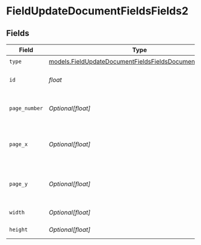 # FieldUpdateDocumentFieldsFields2


## Fields

| Field                                                                                                                        | Type                                                                                                                         | Required                                                                                                                     | Description                                                                                                                  |
| ---------------------------------------------------------------------------------------------------------------------------- | ---------------------------------------------------------------------------------------------------------------------------- | ---------------------------------------------------------------------------------------------------------------------------- | ---------------------------------------------------------------------------------------------------------------------------- |
| `type`                                                                                                                       | [models.FieldUpdateDocumentFieldsFieldsDocumentsFieldsType](../models/fieldupdatedocumentfieldsfieldsdocumentsfieldstype.md) | :heavy_check_mark:                                                                                                           | N/A                                                                                                                          |
| `id`                                                                                                                         | *float*                                                                                                                      | :heavy_check_mark:                                                                                                           | The ID of the field to update.                                                                                               |
| `page_number`                                                                                                                | *Optional[float]*                                                                                                            | :heavy_minus_sign:                                                                                                           | The page number the field will be on.                                                                                        |
| `page_x`                                                                                                                     | *Optional[float]*                                                                                                            | :heavy_minus_sign:                                                                                                           | The X coordinate of where the field will be placed.                                                                          |
| `page_y`                                                                                                                     | *Optional[float]*                                                                                                            | :heavy_minus_sign:                                                                                                           | The Y coordinate of where the field will be placed.                                                                          |
| `width`                                                                                                                      | *Optional[float]*                                                                                                            | :heavy_minus_sign:                                                                                                           | The width of the field.                                                                                                      |
| `height`                                                                                                                     | *Optional[float]*                                                                                                            | :heavy_minus_sign:                                                                                                           | The height of the field.                                                                                                     |